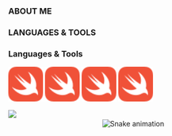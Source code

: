 ### ABOUT ME

### LANGUAGES & TOOLS

### Languages & Tools
<p align="left">
  <img src="Assets/swift-color.svg" alt="Girl in a jacket" width="70" height="70">
  <img src="Assets/swift-color.svg" alt="Girl in a jacket" width="70" height="70">
  <img src="Assets/swift-color.svg" alt="Girl in a jacket" width="70" height="70">
  <img src="Assets/swift-color.svg" alt="Girl in a jacket" width="70" height="70">
</p>


<img src="https://komarev.com/ghpvc/?username=nnachz">

<div align="center">
  <img src="https://profile-readme-generator.com/assets/snake.svg" alt="Snake animation" />
</div>
